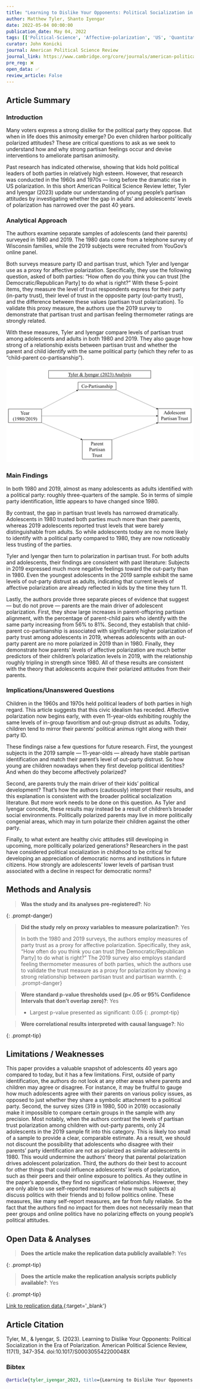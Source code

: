 ```yaml
---
title: "Learning to Dislike Your Opponents: Political Socialization in the Era of Polarization"
author: Matthew Tyler, Shanto Iyengar
date: 2022-05-04 00:00:00
publication_date: May 04, 2022
tags: [['Political-Science', 'Affective-polarization', 'US', 'Quantitative', 'Descriptive']]
curator: John Konicki
journal: American Political Science Review
journal_link: https://www.cambridge.org/core/journals/american-political-science-review/article/learning-to-dislike-your-opponents-political-socialization-in-the-era-of-polarization/C077FF0A2DE578BF1CBEB365D277A67E
pre_reg: ❌
open_data: ✅
review_article: False
---
```


## Article Summary

### Introduction

Many voters express a strong dislike for the political party they oppose. But when in life does this animosity emerge? Do even children harbor politically polarized attitudes? These are critical questions to ask as we seek to understand how and why strong partisan feelings occur and devise interventions to ameliorate partisan animosity. 

Past research has indicated otherwise, showing that kids hold political leaders of both parties in relatively high esteem. However, that research was conducted in the 1960s and 1970s — long before the dramatic rise in US polarization. In this short American Political Science Review letter, Tyler and Iyengar (2023) update our understanding of young people’s partisan attitudes by investigating whether the gap in adults’ and adolescents’ levels of polarization has narrowed over the past 40 years. 

### Analytical Approach

The authors examine separate samples of adolescents (and their parents) surveyed in 1980 and 2019. The 1980 data come from a telephone survey of Wisconsin families, while the 2019 subjects were recruited from YouGov’s online panel.

Both surveys measure party ID and partisan trust, which Tyler and Iyengar use as a proxy for affective polarization. Specifically, they use the following question, asked of both parties: “How often do you think you can trust [the Democratic/Republican Party] to do what is right?” With these 5-point items, they measure the level of trust respondents express for their party (in-party trust), their level of trust in the opposite party (out-party trust), and the difference between these values (partisan trust polarization). To validate this proxy measure, the authors use the 2019 survey to demonstrate that partisan trust and partisan feeling thermometer ratings are strongly related.

With these measures, Tyler and Iyengar compare levels of partisan trust among adolescents and adults in both 1980 and 2019. They also gauge how strong of a relationship exists between partisan trust and whether the parent and child identify with the same political party (which they refer to as “child-parent co-partisanship”).

![**Tyler & Iyengar (2023) Analysis**](/assets/img/tyleriyengar2023analysis.png)

### Main Findings

In both 1980 and 2019, almost as many adolescents as adults identified with a political party: roughly three-quarters of the sample. So in terms of simple party identification, little appears to have changed since 1980.

By contrast, the gap in partisan trust levels has narrowed dramatically. Adolescents in 1980 trusted both parties much more than their parents, whereas 2019 adolescents reported trust levels that were barely distinguishable from adults. So while adolescents today are no more likely to identify with a political party compared to 1980, they are now noticeably less trusting of the parties.

Tyler and Iyengar then turn to polarization in partisan trust. For both adults and adolescents, their findings are consistent with past literature: Subjects in 2019 expressed much more negative feelings toward the out-party than in 1980. Even the youngest adolescents in the 2019 sample exhibit the same levels of out-party distrust as adults, indicating that current levels of affective polarization are already reflected in kids by the time they turn 11.

Lastly, the authors provide three separate pieces of evidence that suggest — but do not prove — parents are the main driver of adolescent polarization. First, they show large increases in parent-offspring partisan alignment, with the percentage of parent-child pairs who identify with the same party increasing from 56% to 81%. Second, they establish that child-parent co-partisanship is associated with significantly higher polarization of party trust among adolescents in 2019, whereas adolescents with an out-party parent are no more polarized in 2019 than in 1980. Finally, they demonstrate how parents’ levels of affective polarization are much better predictors of their children’s polarization levels in 2019, with the relationship roughly tripling in strength since 1980. All of these results are consistent with the theory that adolescents acquire their polarized attitudes from their parents.

### Implications/Unanswered Questions

Children in the 1960s and 1970s held political leaders of both parties in high regard. This article suggests that this civic idealism has receded. Affective polarization now begins early, with even 11-year-olds exhibiting roughly the same levels of in-group favoritism and out-group distrust as adults. Today, children tend to mirror their parents’ political animus right along with their party ID.

These findings raise a few questions for future research. First, the youngest subjects in the 2019 sample — 11-year-olds — already have stable partisan identification and match their parent’s level of out-party distrust. So how young are children nowadays when they first develop political identities? And when do they become affectively polarized?

Second, are parents truly the main driver of their kids’ political development? That’s how the authors (cautiously) interpret their results, and this explanation is consistent with the broader political socialization literature. But more work needs to be done on this question. As Tyler and Iyengar concede, these results may instead be a result of children’s broader social environments. Politically polarized parents may live in more politically congenial areas, which may in turn polarize their children against the other party.

Finally, to what extent are healthy civic attitudes still developing in upcoming, more politically polarized generations? Researchers in the past have considered political socialization in childhood to be critical for developing an appreciation of democratic norms and institutions in future citizens. How strongly are adolescents’ lower levels of partisan trust associated with a decline in respect for democratic norms?

## Methods and Analysis

> **Was the study and its analyses pre-registered?**: No
> 
{: .prompt-danger}

> **Did the study rely on proxy variables to measure polarization?**: Yes
> 
> 
> In both the 1980 and 2019 surveys, the authors employ measures of party trust as a proxy for affective polarization. Specifically, they ask, “How often do you think you can trust [the Democratic/Republican Party] to do what is right?” The 2019 survey also employs standard feeling thermometer measures of both parties, which the authors use to validate the trust measure as a proxy for polarization by showing a strong relationship between partisan trust and partisan warmth.
{: .prompt-danger}


> **Were standard p-value thresholds used (p<.05 or 95% Confidence Intervals that don’t overlap zero)?**: Yes
> 
> - Largest p-value presented as significant: 0.05
{: .prompt-tip}

> **Were correlational results interpreted with causal language?**: No
> 
{: .prompt-tip}

## Limitations / Weaknesses

This paper provides a valuable snapshot of adolescents 40 years ago compared to today, but it has a few limitations. First, outside of party identification, the authors do not look at any other areas where parents and children may agree or disagree. For instance, it may be fruitful to gauge how much adolescents agree with their parents on various policy issues, as opposed to just whether they share a symbolic attachment to a political party.  Second, the survey sizes (319 in 1980, 500 in 2019) occasionally make it impossible to compare certain groups in the sample with any precision. Most notably, when the authors contrast the levels of partisan trust polarization among children with out-party parents, only 24 adolescents in the 2019 sample fit into this category. This is likely too small of a sample to provide a clear, comparable estimate. As a result, we should not discount the possibility that adolescents who disagree with their parents’ party identification are not as polarized as similar adolescents in 1980. This would undermine the authors’ theory that parental polarization drives adolescent polarization.  Third, the authors do their best to account for other things that could influence adolescents’ levels of polarization, such as their peers and their online exposure to politics. As they outline in the paper’s appendix, they find no significant relationships. However, they are only able to use self-reported measures of how much subjects a) discuss politics with their friends and b) follow politics online. These measures, like many self-report measures, are far from fully reliable. So the fact that the authors find no impact for them does not necessarily mean that peer groups and online politics have no polarizing effects on young people’s political attitudes.

## Open Data & Analyses

> **Does the article make the replication data publicly available?**: Yes
> 
{: .prompt-tip}

> **Does the article make the replication analysis scripts publicly available?**: Yes
> 
{: .prompt-tip}


[Link to replication data.](https://dataverse.harvard.edu/dataset.xhtml?persistentId=doi:10.7910/DVN/TMJWIA){:target='_blank'}

## Article Citation

Tyler, M., & Iyengar, S. (2023). Learning to Dislike Your Opponents: Political Socialization in the Era of Polarization. American Political Science Review, 117(1), 347-354. doi:10.1017/S000305542200048X

### Bibtex

```bibtex
@article{tyler_iyengar_2023, title={Learning to Dislike Your Opponents: Political Socialization in the Era of Polarization}, volume={117}, DOI={10.1017/S000305542200048X}, number={1}, journal={American Political Science Review}, publisher={Cambridge University Press}, author={Tyler, Matthew and Iyengar, Shanto}, year={2023}, pages={347–354}}
```